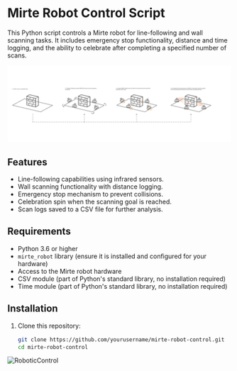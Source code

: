 # Mirte Robot Control Script

This Python script controls a Mirte robot for line-following and wall scanning tasks. It includes emergency stop functionality, distance and time logging, and the ability to celebrate after completing a specified number of scans.


![RoboticControl](img/RoboticControl.png)

## Features

- Line-following capabilities using infrared sensors.
- Wall scanning functionality with distance logging.
- Emergency stop mechanism to prevent collisions.
- Celebration spin when the scanning goal is reached.
- Scan logs saved to a CSV file for further analysis.

## Requirements

- Python 3.6 or higher
- `mirte_robot` library (ensure it is installed and configured for your hardware)
- Access to the Mirte robot hardware
- CSV module (part of Python's standard library, no installation required)
- Time module (part of Python's standard library, no installation required)

## Installation

1. Clone this repository:
   ```bash
   git clone https://github.com/yourusername/mirte-robot-control.git
   cd mirte-robot-control


![RoboticControl](img/Mirte_workflow.jpg)
